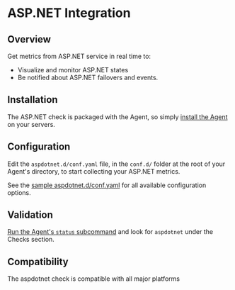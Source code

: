 # ASP.NET Integration

## Overview

Get metrics from ASP.NET service in real time to:

* Visualize and monitor ASP.NET states
* Be notified about ASP.NET failovers and events.

## Installation

The ASP.NET check is packaged with the Agent, so simply [install the Agent](https://app.datadoghq.com/account/settings#agent) on your servers.

## Configuration

Edit the `aspdotnet.d/conf.yaml` file, in the `conf.d/` folder at the root of your Agent's directory, to start collecting your ASP.NET metrics.  

See the [sample aspdotnet.d/conf.yaml](https://github.com/DataDog/integrations-core/blob/master/aspdotnet/conf.yaml.example) for all available configuration options.

## Validation

[Run the Agent's `status` subcommand](https://docs.datadoghq.com/agent/faq/agent-commands/#agent-status-and-information) and look for `aspdotnet` under the Checks section.

## Compatibility

The aspdotnet check is compatible with all major platforms
